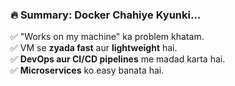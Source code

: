 ### 🔥 **Summary: Docker Chahiye Kyunki...**

✅ "Works on my machine" ka problem khatam.  
✅ VM se **zyada fast** aur **lightweight** hai.  
✅ **DevOps aur CI/CD pipelines** me madad karta hai.  
✅ **Microservices** ko easy banata hai.
